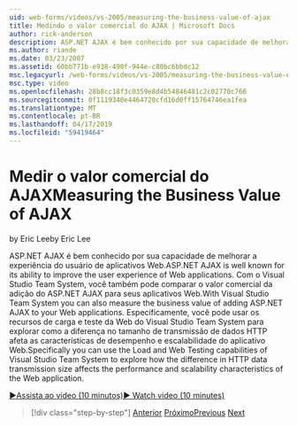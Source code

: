```yaml
---
uid: web-forms/videos/vs-2005/measuring-the-business-value-of-ajax
title: Medindo o valor comercial do AJAX | Microsoft Docs
author: rick-anderson
description: ASP.NET AJAX é bem conhecido por sua capacidade de melhorar a experiência do usuário de aplicativos Web. Com o Visual Studio Team System, você também pode medir o busine...
ms.author: riande
ms.date: 03/23/2007
ms.assetid: 60bb771b-e938-490f-944e-c80bc6bbdc12
msc.legacyurl: /web-forms/videos/vs-2005/measuring-the-business-value-of-ajax
msc.type: video
ms.openlocfilehash: 28b8cc18f3c0359e8d4b54846481c2c02770c766
ms.sourcegitcommit: 0f1119340e4464720cfd16d0ff15764746ea1fea
ms.translationtype: MT
ms.contentlocale: pt-BR
ms.lasthandoff: 04/17/2019
ms.locfileid: "59419464"
---
```

# <a name="measuring-the-business-value-of-ajax"></a><span data-ttu-id="dea3f-104">Medir o valor comercial do AJAX</span><span class="sxs-lookup"><span data-stu-id="dea3f-104">Measuring the Business Value of AJAX</span></span>

<span data-ttu-id="dea3f-105">by Eric Lee</span><span class="sxs-lookup"><span data-stu-id="dea3f-105">by Eric Lee</span></span>

<span data-ttu-id="dea3f-106">ASP.NET AJAX é bem conhecido por sua capacidade de melhorar a experiência do usuário de aplicativos Web.</span><span class="sxs-lookup"><span data-stu-id="dea3f-106">ASP.NET AJAX is well known for its ability to improve the user experience of Web applications.</span></span> <span data-ttu-id="dea3f-107">Com o Visual Studio Team System, você também pode comparar o valor comercial da adição do ASP.NET AJAX para seus aplicativos Web.</span><span class="sxs-lookup"><span data-stu-id="dea3f-107">With Visual Studio Team System you can also measure the business value of adding ASP.NET AJAX to your Web applications.</span></span> <span data-ttu-id="dea3f-108">Especificamente, você pode usar os recursos de carga e teste da Web do Visual Studio Team System para explorar como a diferença no tamanho de transmissão de dados HTTP afeta as características de desempenho e escalabilidade do aplicativo Web.</span><span class="sxs-lookup"><span data-stu-id="dea3f-108">Specifically you can use the Load and Web Testing capabilities of Visual Studio Team System to explore how the difference in HTTP data transmission size affects the performance and scalability characteristics of the Web application.</span></span>

[<span data-ttu-id="dea3f-109">&#9654;Assista ao vídeo (10 minutos)</span><span class="sxs-lookup"><span data-stu-id="dea3f-109">&#9654; Watch video (10 minutes)</span></span>](https://channel9.msdn.com/Blogs/ASP-NET-Site-Videos/measuring-the-business-value-of-ajax)

> [!div class="step-by-step"]
> <span data-ttu-id="dea3f-110">[Anterior](introduction-to-managing-and-running-tests-with-team-system.md)
> [Próximo](code-coverage-of-automated-tests.md)</span><span class="sxs-lookup"><span data-stu-id="dea3f-110">[Previous](introduction-to-managing-and-running-tests-with-team-system.md)
[Next](code-coverage-of-automated-tests.md)</span></span>
